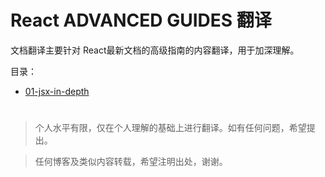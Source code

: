 # React ADVANCED GUIDES 翻译

文档翻译主要针对 React最新文档的高级指南的内容翻译，用于加深理解。

目录：

- [01-jsx-in-depth][1]

#  

> 个人水平有限，仅在个人理解的基础上进行翻译。如有任何问题，希望提出。

> 任何博客及类似内容转载，希望注明出处，谢谢。


[1]: ./01-jsx-in-depth.md